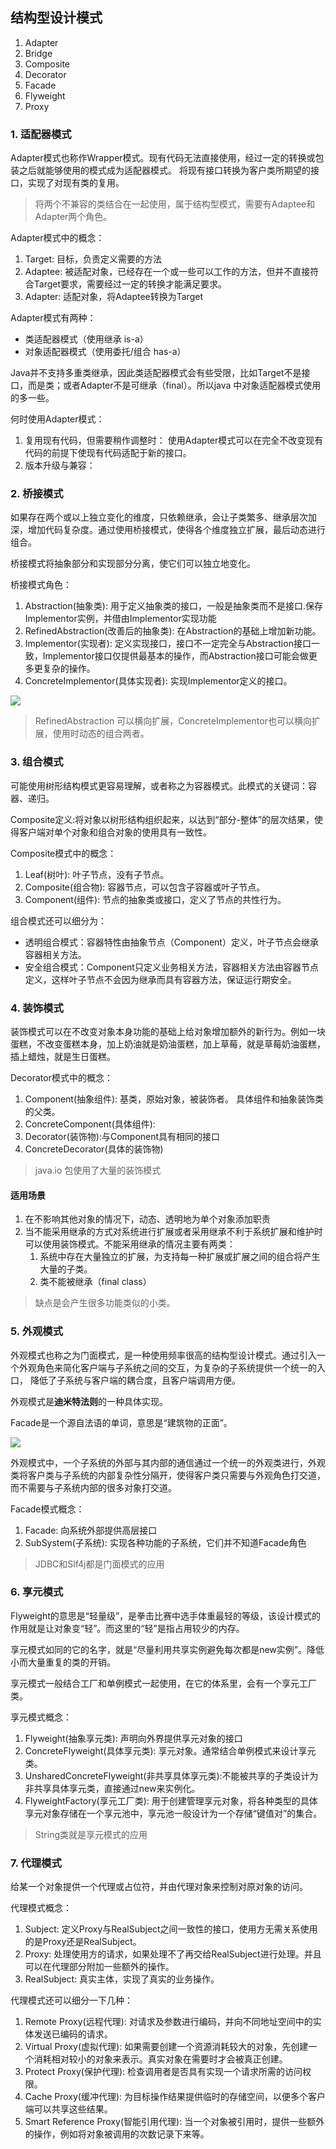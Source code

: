 ## 结构型设计模式
1. Adapter
2. Bridge
3. Composite
4. Decorator
5. Facade
6. Flyweight
7. Proxy

### 1. 适配器模式
Adapter模式也称作Wrapper模式。现有代码无法直接使用，经过一定的转换或包装之后就能够使用的模式成为适配器模式。
将现有接口转换为客户类所期望的接口，实现了对现有类的复用。

> 将两个不兼容的类结合在一起使用，属于结构型模式，需要有Adaptee和Adapter两个角色。


Adapter模式中的概念：
1. Target: 目标，负责定义需要的方法
2. Adaptee: 被适配对象，已经存在一个或一些可以工作的方法，但并不直接符合Target要求，需要经过一定的转换才能满足要求。
3. Adapter: 适配对象，将Adaptee转换为Target

Adapter模式有两种：
* 类适配器模式（使用继承 is-a）
* 对象适配器模式（使用委托/组合 has-a）

Java并不支持多重类继承，因此类适配器模式会有些受限，比如Target不是接口，而是类；或者Adapter不是可继承（final）。所以java
中对象适配器模式使用的多一些。

何时使用Adapter模式：
1. 复用现有代码，但需要稍作调整时：
使用Adapter模式可以在完全不改变现有代码的前提下使现有代码适配于新的接口。
2. 版本升级与兼容：

### 2. 桥接模式
如果存在两个或以上独立变化的维度，只依赖继承，会让子类繁多、继承层次加深，增加代码复杂度。通过使用桥接模式，使得各个维度独立扩展，最后动态进行组合。

桥接模式将抽象部分和实现部分分离，使它们可以独立地变化。

桥接模式角色：
1. Abstraction(抽象类): 用于定义抽象类的接口，一般是抽象类而不是接口.保存Implementor实例，并借由Implementor实现功能
2. RefinedAbstraction(改善后的抽象类): 在Abstraction的基础上增加新功能。
3. Implementor(实现者): 定义实现接口，接口不一定完全与Abstraction接口一致，Implementor接口仅提供最基本的操作，而Abstraction接口可能会做更多更复杂的操作。
4. ConcreteImplementor(具体实现者): 实现Implementor定义的接口。


![](https://gitee.com/bigkun/design_pattern/raw/master/structural/bridge.png)

> RefinedAbstraction 可以横向扩展，ConcreteImplementor也可以横向扩展，使用时动态的组合两者。

### 3. 组合模式
可能使用树形结构模式更容易理解，或者称之为容器模式。此模式的关键词：容器、递归。

Composite定义:将对象以树形结构组织起来，以达到“部分-整体”的层次结果，使得客户端对单个对象和组合对象的使用具有一致性。

Composite模式中的概念：
1. Leaf(树叶):  叶子节点，没有子节点。
2. Composite(组合物): 容器节点，可以包含子容器或叶子节点。
3. Component(组件): 节点的抽象类或接口，定义了节点的共性行为。


组合模式还可以细分为：
* 透明组合模式：容器特性由抽象节点（Component）定义，叶子节点会继承容器相关方法。
* 安全组合模式：Component只定义业务相关方法，容器相关方法由容器节点定义，这样叶子节点不会因为继承而具有容器方法，保证运行期安全。

### 4. 装饰模式
装饰模式可以在不改变对象本身功能的基础上给对象增加额外的新行为。例如一块蛋糕，不改变蛋糕本身，加上奶油就是奶油蛋糕，加上草莓，就是草莓奶油蛋糕，插上蜡烛，就是生日蛋糕。

Decorator模式中的概念：
1. Component(抽象组件): 基类，原始对象，被装饰者。 具体组件和抽象装饰类的父类。
2. ConcreteComponent(具体组件): 
3. Decorator(装饰物):与Component具有相同的接口
4. ConcreteDecorator(具体的装饰物)

> java.io 包使用了大量的装饰模式

#### 适用场景
1. 在不影响其他对象的情况下，动态、透明地为单个对象添加职责
2. 当不能采用继承的方式对系统进行扩展或者采用继承不利于系统扩展和维护时可以使用装饰模式。不能采用继承的情况主要有两类：
    1. 系统中存在大量独立的扩展，为支持每一种扩展或扩展之间的组合将产生大量的子类。
    2. 类不能被继承（final class）
> 缺点是会产生很多功能类似的小类。

### 5. 外观模式
外观模式也称之为门面模式，是一种使用频率很高的结构型设计模式。通过引入一个外观角色来简化客户端与子系统之间的交互，为复杂的子系统提供一个统一的入口，
降低了子系统与客户端的耦合度，且客户端调用方便。

外观模式是**迪米特法则**的一种具体实现。

Facade是一个源自法语的单词，意思是“建筑物的正面”。

![](https://gitee.com/bigkun/design_pattern/raw/master/structural/facade.png)

外观模式中，一个子系统的外部与其内部的通信通过一个统一的外观类进行，外观类将客户类与子系统的内部复杂性分隔开，使得客户类只需要与外观角色打交道，
而不需要与子系统内部的很多对象打交道。

Facade模式概念：
1. Facade: 向系统外部提供高层接口
2. SubSystem(子系统): 实现各种功能的子系统，它们并不知道Facade角色

> JDBC和Slf4j都是门面模式的应用

### 6. 享元模式
Flyweight的意思是“轻量级”，是拳击比赛中选手体重最轻的等级，该设计模式的作用就是让对象变“轻”。而这里的“轻”是指占用较少的内存。

享元模式如同的它的名字，就是“尽量利用共享实例避免每次都是new实例”。降低小而大量重复的类的开销。

享元模式一般结合工厂和单例模式一起使用，在它的体系里，会有一个享元工厂类。

享元模式概念：
1. Flyweight(抽象享元类): 声明向外界提供享元对象的接口
2. ConcreteFlyweight(具体享元类): 享元对象。通常结合单例模式来设计享元类。
3. UnsharedConcreteFlyweight(非共享具体享元类):不能被共享的子类设计为非共享具体享元类，直接通过new来实例化。
4. FlyweightFactory(享元工厂类): 用于创建管理享元对象，将各种类型的具体享元对象存储在一个享元池中，享元池一般设计为一个存储“键值对”的集合。

> String类就是享元模式的应用

### 7. 代理模式
给某一个对象提供一个代理或占位符，并由代理对象来控制对原对象的访问。

代理模式概念：
1. Subject: 定义Proxy与RealSubject之间一致性的接口，使用方无需关系使用的是Proxy还是RealSubject。
2. Proxy: 处理使用方的请求，如果处理不了再交给RealSubject进行处理。并且可以在代理部分附加一些额外的操作。
3. RealSubject: 真实主体，实现了真实的业务操作。

代理模式还可以细分一下几种：
1. Remote Proxy(远程代理): 对请求及参数进行编码，并向不同地址空间中的实体发送已编码的请求。
2. Virtual Proxy(虚拟代理): 如果需要创建一个资源消耗较大的对象，先创建一个消耗相对较小的对象来表示。真实对象在需要时才会被真正创建。
3. Protect Proxy(保护代理): 检查调用者是否具有实现一个请求所需的访问权限。
4. Cache Proxy(缓冲代理): 为目标操作结果提供临时的存储空间，以便多个客户端可以共享这些结果。
5. Smart Reference Proxy(智能引用代理): 当一个对象被引用时，提供一些额外的操作，例如将对象被调用的次数记录下来等。